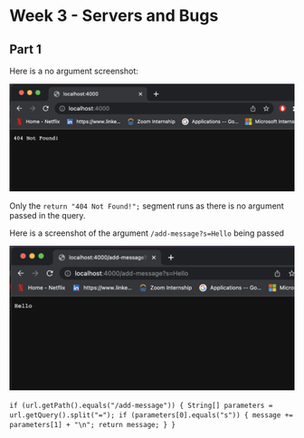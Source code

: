 # Week 3 - Servers and Bugs 

## Part 1 

Here is a no argument screenshot: 

<img src = "images/404NotFound.png" width = "700">

Only the `return "404 Not Found!";` segment runs as there is no argument passed in the query.

Here is a screenshot of the argument `/add-message?s=Hello` being passed 

<img src = "images/Hello.png" width = "700">

`if (url.getPath().equals("/add-message")) {
  String[] parameters = url.getQuery().split("=");
  if (parameters[0].equals("s")) {
    message +=  parameters[1] + "\n";
    return message;
    }
} `
